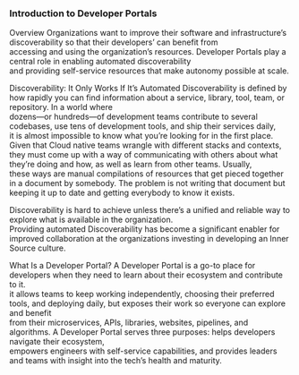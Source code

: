 ### Introduction to Developer Portals  
Overview
Organizations want to improve their software and infrastructure’s discoverability so that their developers’ can benefit from  
accessing and using the organization’s resources. Developer Portals play a central role in enabling automated discoverability  
and providing self-service resources that make autonomy possible at scale.  

Discoverability: It Only Works If It’s Automated
Discoverability is defined by how rapidly you can find information about a service, library, tool, team, or repository. In a world where  
dozens—or hundreds—of development teams contribute to several codebases, use tens of development tools, and ship their services daily,  
it is almost impossible to know what you’re looking for in the first place. Given that Cloud native teams wrangle with different stacks and contexts,  
they must come up with a way of communicating with others about what they’re doing and how, as well as learn from other teams. Usually,  
these ways are manual compilations of resources that get pieced together in a document by somebody. The problem is not writing that document but  
keeping it up to date and getting everybody to know it exists.  

Discoverability is hard to achieve unless there’s a unified and reliable way to explore what is available in the organization.  
Providing automated Discoverability has become a significant enabler for improved collaboration at the organizations investing in developing an Inner Source culture.  

What Is a Developer Portal?
A Developer Portal is a go-to place for developers when they need to learn about their ecosystem and contribute to it.  
it allows teams to keep working independently, choosing their preferred tools, and deploying daily, but exposes their work so everyone can explore and benefit  
from their microservices, APIs, libraries, websites, pipelines, and algorithms. A Developer Portal serves three purposes: helps developers navigate their ecosystem,  
empowers engineers with self-service capabilities, and provides leaders and teams with insight into the tech’s health and maturity.  




